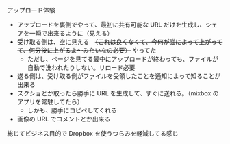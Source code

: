 アップロード体験

- アップロードを裏側でやって、最初に共有可能な URL だけを生成し、シェアを一瞬で出来るように（見える）
- 受け取る側は、空に見える　~~（これは良くなくて、今何が誰によって上がってて、何分後に上がるよ〜みたいなの必要）~~ やってた
  * ただし、ページを見てる最中にアップロードが終わっても、ファイルが自動で洗われたりしない。リロード必要
- 送る側は、受け取る側がファイルを受領したことを通知によって知ることが出来る
- スクショとか取ったら勝手に URL を生成して、すぐに送れる。（mixbox のアプリを常駐してたら）
  * しかも、勝手にコピペしてくれる
- 画像の URL でコメントとか出来る

総じてビジネス目的で Dropbox を使うつらみを軽減してる感じ
